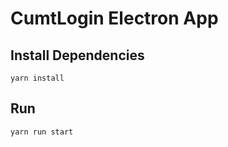 # CumtLogin Electron App

## Install Dependencies

```shell
yarn install
```

## Run

```shell
yarn run start
```
